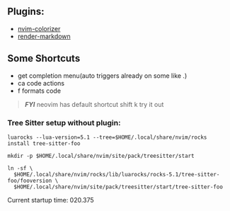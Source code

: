 ## Plugins:

- [nvim-colorizer](https://github.com/catgoose/nvim-colorizer.lua)
- [render-markdown](https://github.com/MeanderingProgrammer/render-markdown.nvim)

## Some Shortcuts
- <C-space> get completion menu(auto triggers already on some like .)
- <leader>ca  code actions
- <leader>f formats code

> **_FYI_** neovim has default shortcut shift k try it out

### Tree Sitter setup without plugin:

```
luarocks --lua-version=5.1 --tree=$HOME/.local/share/nvim/rocks install tree-sitter-foo
```

```
mkdir -p $HOME/.local/share/nvim/site/pack/treesitter/start

ln -sf \
  $HOME/.local/share/nvim/rocks/lib/luarocks/rocks-5.1/tree-sitter-foo/fooversion \
  $HOME/.local/share/nvim/site/pack/treesitter/start/tree-sitter-foo
```

Current startup time: 020.375
